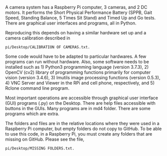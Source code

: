 A camera system has a Raspberry Pi computer, 3 cameras, and 2 DC motors. It performs the Short Physical Performance Battery (SPPB, Gait Speed, Standing Balance, 5 Times Sit Stand) and Timed Up and Go tests. There are graphical user interfaces and programs, all in Python.

Reproducing this depends on having a similar hardware set up and a camera calibration described in 

    pi/Desktop/CALIBRATION OF CAMERAS.txt.  

Some code would have to be adapted to particular hardwares. A few programs can run without hardware. Also, some software needs to be installed such as 1) Python3 programming language (version 3.7.3), 2) OpenCV (cv2) library of programming functions primarily for computer vision (version 3.4.6), 3) Imutils image processing functions (version 0.5.3), 4) VNC Server and Viewer in the RPi and cell phone, respectively, and 5) Rclone command line program.

Most important operations are accessible through graphical user interface (GUI) programs (.py) on the Desktop.
There are help files accessible with buttons in the GUIs.
Many programs are in md4 folder. There are some programs which are extra.

The folders and files are in the relative locations where they were used in a Raspberry Pi computer, but empty folders do not copy to GitHub. To be able to use this code, in a Raspberry Pi, you must create any folders that are missing on GitHub. Please see the file,  

    pi/Desktop/MISSING FOLDERS.txt.
